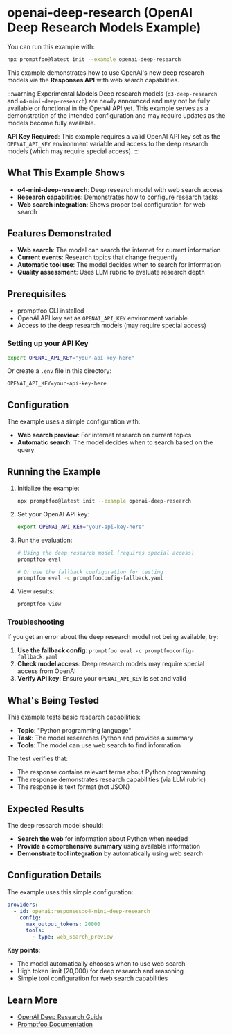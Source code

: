 # openai-deep-research (OpenAI Deep Research Models Example)

You can run this example with:

```bash
npx promptfoo@latest init --example openai-deep-research
```

This example demonstrates how to use OpenAI's new deep research models via the **Responses API** with web search capabilities.

:::warning Experimental Models
Deep research models (`o3-deep-research` and `o4-mini-deep-research`) are newly announced and may not be fully available or functional in the OpenAI API yet. This example serves as a demonstration of the intended configuration and may require updates as the models become fully available.

**API Key Required**: This example requires a valid OpenAI API key set as the `OPENAI_API_KEY` environment variable and access to the deep research models (which may require special access).
:::

## What This Example Shows

- **o4-mini-deep-research**: Deep research model with web search access
- **Research capabilities**: Demonstrates how to configure research tasks
- **Web search integration**: Shows proper tool configuration for web search

## Features Demonstrated

- **Web search**: The model can search the internet for current information
- **Current events**: Research topics that change frequently
- **Automatic tool use**: The model decides when to search for information
- **Quality assessment**: Uses LLM rubric to evaluate research depth

## Prerequisites

- promptfoo CLI installed
- OpenAI API key set as `OPENAI_API_KEY` environment variable
- Access to the deep research models (may require special access)

### Setting up your API Key

```bash
export OPENAI_API_KEY="your-api-key-here"
```

Or create a `.env` file in this directory:
```
OPENAI_API_KEY=your-api-key-here
```

## Configuration

The example uses a simple configuration with:

- **Web search preview**: For internet research on current topics
- **Automatic search**: The model decides when to search based on the query

## Running the Example

1. Initialize the example:

   ```bash
   npx promptfoo@latest init --example openai-deep-research
   ```

2. Set your OpenAI API key:
   ```bash
   export OPENAI_API_KEY="your-api-key-here"
   ```

3. Run the evaluation:

   ```bash
   # Using the deep research model (requires special access)
   promptfoo eval
   
   # Or use the fallback configuration for testing
   promptfoo eval -c promptfooconfig-fallback.yaml
   ```

4. View results:
   ```bash
   promptfoo view
   ```

### Troubleshooting

If you get an error about the deep research model not being available, try:

1. **Use the fallback config**: `promptfoo eval -c promptfooconfig-fallback.yaml`
2. **Check model access**: Deep research models may require special access from OpenAI
3. **Verify API key**: Ensure your `OPENAI_API_KEY` is set and valid

## What's Being Tested

This example tests basic research capabilities:

- **Topic**: "Python programming language"
- **Task**: The model researches Python and provides a summary
- **Tools**: The model can use web search to find information

The test verifies that:

- The response contains relevant terms about Python programming
- The response demonstrates research capabilities (via LLM rubric)
- The response is text format (not JSON)

## Expected Results

The deep research model should:

- **Search the web** for information about Python when needed
- **Provide a comprehensive summary** using available information
- **Demonstrate tool integration** by automatically using web search

## Configuration Details

The example uses this simple configuration:

```yaml
providers:
  - id: openai:responses:o4-mini-deep-research
    config:
      max_output_tokens: 20000
      tools:
        - type: web_search_preview
```

**Key points**:

- The model automatically chooses when to use web search
- High token limit (20,000) for deep research and reasoning
- Simple tool configuration for web search capabilities

## Learn More

- [OpenAI Deep Research Guide](https://platform.openai.com/docs/guides/deep-research)
- [Promptfoo Documentation](https://promptfoo.dev/docs)
